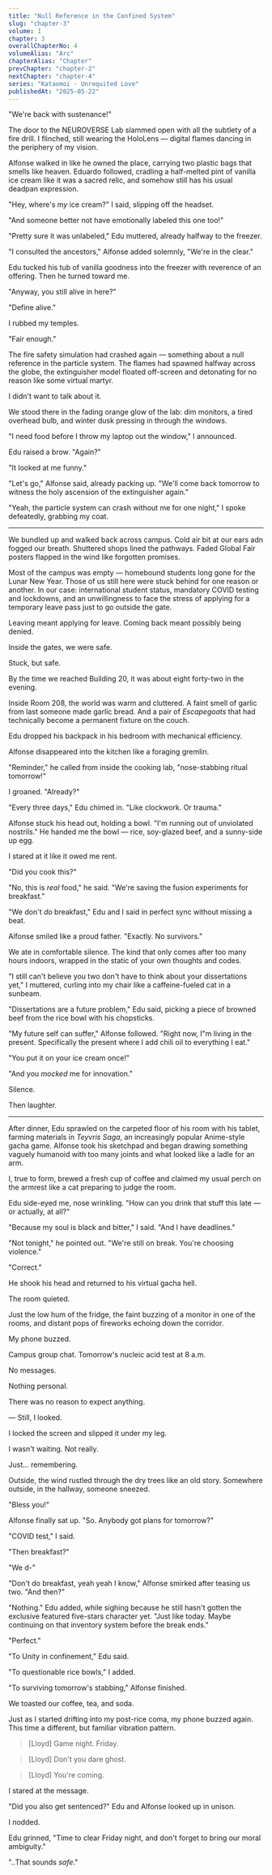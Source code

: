 ```yaml
---
title: "Null Reference in the Confined System"
slug: "chapter-3"
volume: 1
chapter: 3
overallChapterNo: 4
volumeAlias: "Arc"
chapterAlias: "Chapter"
prevChapter: "chapter-2"
nextChapter: "chapter-4"
series: "Kataomoi - Unrequited Love"
publishedAt: "2025-05-22"
---
```

"We're back with sustenance!"

The door to the NEUROVERSE Lab slammed open with all the subtlety of a fire drill. 
I flinched, still wearing the HoloLens — digital flames dancing in the periphery of my vision.

Alfonse walked in like he owned the place, carrying two plastic bags that smells like heaven. 
Eduardo followed, cradling a half-melted pint of vanilla ice cream like it was a sacred relic, 
and somehow still has his usual deadpan expression.

"Hey, where's *my* ice cream?" I said, slipping off the headset.

"And someone better not have emotionally labeled this one too!"

"Pretty sure it was unlabeled," Edu muttered, already halfway to the freezer.

"I consulted the ancestors," Alfonse added solemnly, "We're in the clear."

Edu tucked his tub of vanilla goodness into the freezer with reverence of an offering.
Then he turned toward me.

"Anyway, you still alive in here?"

"Define alive."

I rubbed my temples.

"Fair enough."

The fire safety simulation had crashed again — something about a null reference in the particle system. 
The flames had spawned halfway across the globe, the extinguisher model floated off-screen and detonating for no reason like some virtual martyr.

I didn't want to talk about it.

We stood there in the fading orange glow of the lab: dim monitors, a tired overhead bulb, and winter dusk pressing in through the windows.

"I need food before I throw my laptop out the window," I announced.

Edu raised a brow. "Again?"

"It looked at me funny."

"Let's go," Alfonse said, already packing up. "We'll come back tomorrow to witness the holy ascension of the extinguisher again."

"Yeah, the particle system can crash without me for one night," I spoke defeatedly, grabbing my coat.

---

We bundled up and walked back across campus. 
Cold air bit at our ears adn fogged our breath.
Shuttered shops lined the pathways. 
Faded Global Fair posters flapped in the wind like forgotten promises.

Most of the campus was empty — homebound students long gone for the Lunar New Year. 
Those of us still here were stuck behind for one reason or another.
In our case: international student status, mandatory COVID testing and lockdowns, 
and an unwillingness to face the stress of applying for a temporary leave pass just to go outside the gate.

Leaving meant applying for leave. Coming back meant possibly being denied.

Inside the gates, we were safe.

Stuck, but safe.

By the time we reached Building 20, it was about eight forty-two in the evening.

Inside Room 208, the world was warm and cluttered. 
A faint smell of garlic from last someone made garlic bread.
And a pair of _Escapegoats_ that had technically become a permanent fixture on the couch.

Edu dropped his backpack in his bedroom with mechanical efficiency.

Alfonse disappeared into the kitchen like a foraging gremlin.

"Reminder," he called from inside the cooking lab, "nose-stabbing ritual tomorrow!"

I groaned. "Already?"

"Every three days," Edu chimed in. "Like clockwork. Or trauma."

Alfonse stuck his head out, holding a bowl. "I'm running out of unviolated nostrils."
He handed me the bowl — rice, soy-glazed beef, and a sunny-side up egg.

I stared at it like it owed me rent.

"Did you cook this?"

"No, this is _real_ food," he said. "We're saving the fusion experiments for breakfast."

"We don't *do* breakfast," Edu and I said in perfect sync without missing a beat.

Alfonse smiled like a proud father. "Exactly. No survivors."

We ate in comfortable silence. 
The kind that only comes after too many hours indoors, wrapped in the static of your own thoughts and codes.

"I still can't believe you two don't have to think about your dissertations yet," 
I muttered, curling into my chair like a caffeine-fueled cat in a sunbeam.

"Dissertations are a future problem," Edu said, picking a piece of browned beef from the rice bowl with his chopsticks.

"My future self can suffer," Alfonse followed. 
"Right now, I"m living in the present. Specifically the present where I add chili oil to everything I eat."

"You put it on your ice cream once!"

"And you _mocked_ me for innovation."

Silence.

Then laughter.

---

After dinner, Edu sprawled on the carpeted floor of his room with his tablet, farming materials in _Teyvris Saga_, an increasingly popular Anime-style gacha game.
Alfonse took his sketchpad and began drawing something vaguely humanoid with too many joints and what looked like a ladle for an arm.

I, true to form, brewed a fresh cup of coffee and claimed my usual perch on the armrest like a cat preparing to judge the room.

Edu side-eyed me, nose wrinkling. "How can you drink that stuff this late — or actually, at all?"

"Because my soul is black and bitter," I said. "And I have deadlines."

"Not tonight," he pointed out. "We're still on break. You're choosing violence."

"Correct."

He shook his head and returned to his virtual gacha hell.

The room quieted.

Just the low hum of the fridge, the faint buzzing of a monitor in one of the rooms, and distant pops of fireworks echoing down the corridor.

My phone buzzed. 

Campus group chat. 
Tomorrow's nucleic acid test at 8 a.m. 

No messages. 

Nothing personal.

There was no reason to expect anything.

— Still, I looked.

I locked the screen and slipped it under my leg.

I wasn't waiting. Not really.

Just... remembering.

Outside, the wind rustled through the dry trees like an old story. Somewhere outside, in the hallway, someone sneezed.

"Bless you!"

Alfonse finally sat up. "So. Anybody got plans for tomorrow?"

"COVID test," I said.

"Then breakfast?"

"We d-"

"Don't do breakfast, yeah yeah I know," Alfonse smirked after teasing us two. "And then?"

"Nothing." Edu added, while sighing because he still hasn't gotten the exclusive featured five-stars character yet. "Just like today. Maybe continuing on that inventory system before the break ends."

"Perfect."

"To Unity in confinement," Edu said.

"To questionable rice bowls," I added.

"To surviving tomorrow's stabbing," Alfonse finished.

We toasted our coffee, tea, and soda.

Just as I started drifting into my post-rice coma, my phone buzzed again. 
This time a different, but familiar vibration pattern.

> [Lloyd] Game night. Friday.

> [Lloyd] Don't you dare ghost.

> [Lloyd] You're coming.
 
I stared at the message.

"Did you also get sentenced?" Edu and Alfonse looked up in unison.

I nodded.

Edu grinned, "Time to clear Friday night, and don't forget to bring our moral ambiguity."

"..That sounds _safe_."